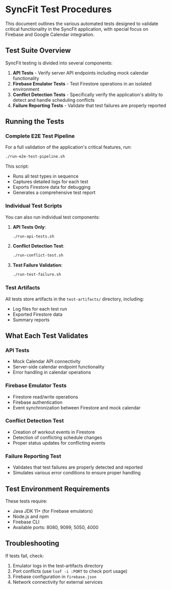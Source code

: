 # SyncFit Test Procedures

This document outlines the various automated tests designed to validate critical functionality in the SyncFit application, with special focus on Firebase and Google Calendar integration.

## Test Suite Overview

SyncFit testing is divided into several components:

1. **API Tests** - Verify server API endpoints including mock calendar functionality
2. **Firebase Emulator Tests** - Test Firestore operations in an isolated environment
3. **Conflict Detection Tests** - Specifically verify the application's ability to detect and handle scheduling conflicts
4. **Failure Reporting Tests** - Validate that test failures are properly reported

## Running the Tests

### Complete E2E Test Pipeline

For a full validation of the application's critical features, run:

```bash
./run-e2e-test-pipeline.sh
```

This script:
- Runs all test types in sequence
- Captures detailed logs for each test
- Exports Firestore data for debugging
- Generates a comprehensive test report

### Individual Test Scripts

You can also run individual test components:

1. **API Tests Only**:
   ```bash
   ./run-api-tests.sh
   ```

2. **Conflict Detection Test**:
   ```bash
   ./run-conflict-test.sh
   ```

3. **Test Failure Validation**:
   ```bash
   ./run-test-failure.sh
   ```

### Test Artifacts

All tests store artifacts in the `test-artifacts/` directory, including:
- Log files for each test run
- Exported Firestore data
- Summary reports

## What Each Test Validates

### API Tests
- Mock Calendar API connectivity
- Server-side calendar endpoint functionality
- Error handling in calendar operations

### Firebase Emulator Tests
- Firestore read/write operations
- Firebase authentication
- Event synchronization between Firestore and mock calendar

### Conflict Detection Test
- Creation of workout events in Firestore
- Detection of conflicting schedule changes
- Proper status updates for conflicting events

### Failure Reporting Test
- Validates that test failures are properly detected and reported
- Simulates various error conditions to ensure proper handling

## Test Environment Requirements

These tests require:
- Java JDK 11+ (for Firebase emulators)
- Node.js and npm
- Firebase CLI
- Available ports: 8080, 9099, 5050, 4000

## Troubleshooting

If tests fail, check:
1. Emulator logs in the test-artifacts directory
2. Port conflicts (use `lsof -i :PORT` to check port usage)
3. Firebase configuration in `firebase.json`
4. Network connectivity for external services